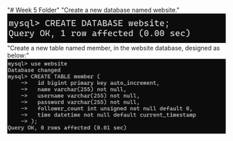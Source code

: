 "# Week 5 Folder" 
"Create a new database named website." 
![alt text](image.png)
"Create a new table named member, in the website database, designed as below:" 
![alt text](image-1.png)

